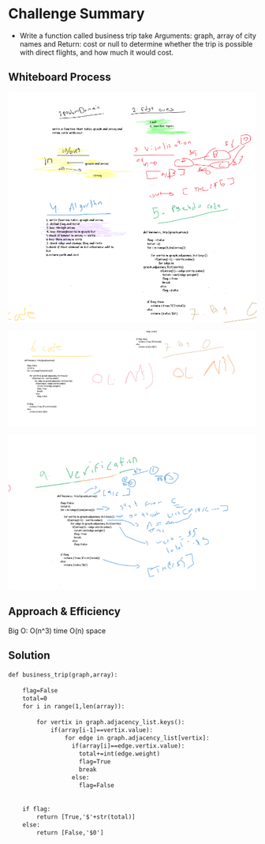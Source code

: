# Challenge Summary
- Write a function called business trip take Arguments: graph, array of city names and Return: cost or null
to determine whether the trip is possible with direct flights, and how much it would cost.

## Whiteboard Process
![Graph Business Trip](/challenges/graph_business_trip/graph_business_trip_1.PNG)

![Graph Business Trip](/challenges/graph_business_trip/graph_business_trip_2.PNG)

![Graph Business Trip](/challenges/graph_business_trip/graph_business_trip_3.PNG)

## Approach & Efficiency

Big O:
O(n^3) time
O(n) space

## Solution
```
def business_trip(graph,array):

    flag=False
    total=0   
    for i in range(1,len(array)):   
   
        for vertix in graph.adjacency_list.keys():
            if(array[i-1]==vertix.value):  
                for edge in graph.adjacency_list[vertix]:
                  if(array[i]==edge.vertix.value):                
                    total+=int(edge.weight)                  
                    flag=True
                    break
                  else:
                    flag=False                  

              
    if flag:
        return [True,'$'+str(total)]
    else:
        return [False,'$0']
     
```